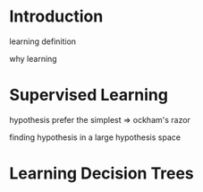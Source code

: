 # Introduction
learning definition

why learning

# Supervised Learning

hypothesis prefer the simplest => ockham's razor

finding hypothesis in a large hypothesis space

# Learning Decision Trees
